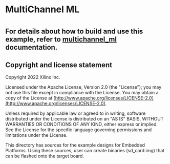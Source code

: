 # MultiChannel ML
#

## For details about how to build and use this example, refer to [multichannel_ml](https://xilinx.github.io/VVAS/docs/Embedded/Tutorials/MultiChannelML.html) documentation.

## Copyright and license statement
Copyright 2022 Xilinx Inc.

Licensed under the Apache License, Version 2.0 (the "License"); you may not use this file except in compliance with the License. You may obtain a copy of the License at
[http://www.apache.org/licenses/LICENSE-2.0](http://www.apache.org/licenses/LICENSE-2.0).

Unless required by applicable law or agreed to in writing, software distributed under the License is distributed on an "AS IS" BASIS, WITHOUT WARRANTIES OR CONDITIONS OF ANY KIND, either express or implied. See the License for the specific language governing permissions and limitations under the License.


This directory has sources for the example designs for Embedded Platforms.
Using these sources, user can create binaries (sd_card.img) that can be flashed onto the target board.
